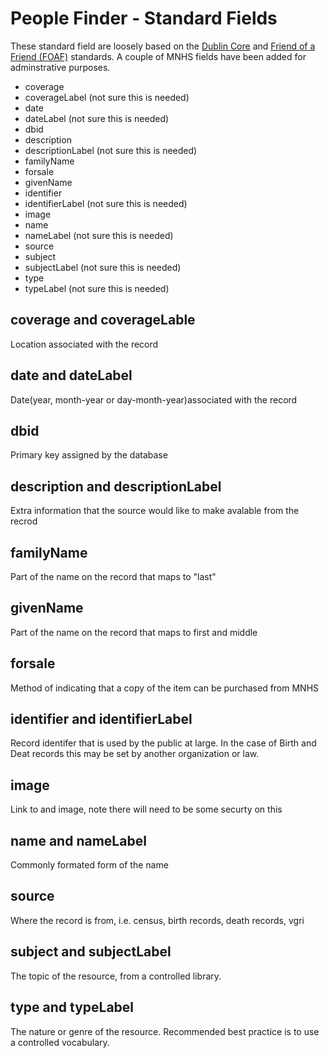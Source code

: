 # People Finder - Standard Fields

These standard field are loosely based on the [Dublin Core](http://dublincore.org) and [Friend of a Friend (FOAF)](http://xmlns.com/foaf/spec/) standards. A couple of MNHS fields have been added for adminstrative purposes. 

- coverage
- coverageLabel (not sure this is needed)
- date
- dateLabel (not sure this is needed)
- dbid
- description
- descriptionLabel (not sure this is needed)
- familyName
- forsale
- givenName
- identifier
- identifierLabel (not sure this is needed)
- image
- name
- nameLabel (not sure this is needed)
- source
- subject
- subjectLabel (not sure this is needed)
- type
- typeLabel (not sure this is needed)

## coverage and coverageLable
Location associated with the record
## date and dateLabel
Date(year, month-year or day-month-year)associated with the record
## dbid
Primary key assigned by the database
## description and descriptionLabel
Extra information that the source would like to make avalable from the recrod
## familyName
Part of the name on the record that maps to "last"
## givenName
Part of the name on the record that maps to first and middle
## forsale
Method of indicating that a copy of the item can be purchased from MNHS
## identifier and identifierLabel
Record identifer that is used by the public at large. In the case of Birth and Deat records this may be set by another organization or law.
## image
Link to and image, note there will need to be some securty on this
## name and nameLabel
Commonly formated form of the name
## source
Where the record is from, i.e. census, birth records, death records, vgri
## subject and subjectLabel
The topic of the resource, from a controlled library.
## type and typeLabel
The nature or genre of the resource. Recommended best practice is to use a controlled vocabulary.
